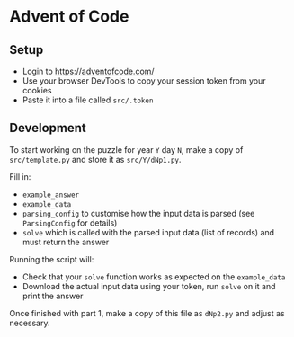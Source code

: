 # Advent of Code

## Setup
* Login to https://adventofcode.com/
* Use your browser DevTools to copy your session token from your cookies
* Paste it into a file called `src/.token`

## Development
To start working on the puzzle for year `Y` day `N`, make a copy of `src/template.py` and store it as `src/Y/dNp1.py`.

Fill in:
* `example_answer`
* `example_data`
* `parsing_config` to customise how the input data is parsed (see `ParsingConfig` for details)
* `solve` which is called with the parsed input data (list of records) and must return the answer 

Running the script will:
* Check that your `solve` function works as expected on the `example_data`
* Download the actual input data using your token, run `solve` on it and print the answer

Once finished with part 1, make a copy of this file as `dNp2.py` and adjust as necessary.
